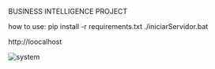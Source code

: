 BUSINESS INTELLIGENCE PROJECT

how to use:
pip install -r requirements.txt
./iniciarServidor.bat

http://loocalhost

![system](https://link)
